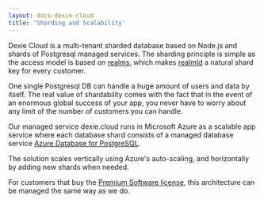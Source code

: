 ```yaml
---
layout: docs-dexie-cloud
title: 'Sharding and Scalability'
---
```


Dexie Cloud is a multi-tenant sharded database based on Node.js and shards of Postgresql managed services. The sharding principle is simple as the access model is based on [realms](access-control#realms), which makes [realmId](access-control#reserved-property-names) a natural shard key for every customer.

One single Postgresql DB can handle a huge amount of users and data by itself. The real value of shardability comes with the fact that in the event of an enormous global success of your app, you never have to worry about any limit of the number of customers you can handle.

Our managed service dexie.cloud runs in Microsoft Azure as a scalable app service where each database shard consists of a managed database service [Azure Database for PostgreSQL](https://azure.microsoft.com/en-us/services/postgresql/).

The solution scales vertically using Azure's auto-scaling, and horizontally by adding new shards when needed.

For customers that buy the [Premium Software license](premium-software), this architecture can be managed the same way as we do.

